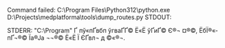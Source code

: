 Command failed: C:\Program Files\Python312\python.exe D:\Projects\medplatforma\tools\dump_routes.py
STDOUT:

STDERR:
"C:\Program" ­Ґ пў«пҐвбп ў­гваҐ­­Ґ© Ё«Ё ў­Ґи­Ґ©
Є®¬ ­¤®©, ЁбЇ®«­пҐ¬®© Їа®Ја ¬¬®© Ё«Ё Ї ЄҐв­л¬ д ©«®¬.
